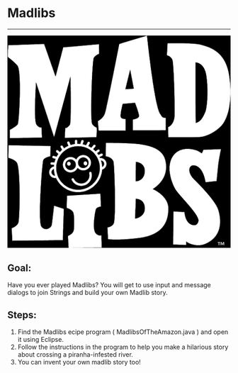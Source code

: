 

# Madlibs

<hr/>
<img alt="madlibs image" src="./images/madlibs.png"/>

## Goal:

Have you ever played Madlibs? You will get to use input and message dialogs to join Strings and build your own Madlib story.

## Steps:

1. Find the Madlibs ecipe program ( MadlibsOfTheAmazon.java ) and open it using Eclipse.
2. Follow the instructions in the program to help you make a hilarious story about crossing a piranha-infested river.
3. You can invent your own madlib story too!



